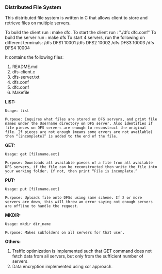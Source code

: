 ### Distributed File System

This distributed file system is written in C that allows client to store and retrieve files on multiple servers.

To build the client run : make dfc. To start the client run : "./dfc dfc.conf"
To build the server run : make dfs
To start 4 servers, run the following on different terminals:
/dfs DFS1 10001
/dfs DFS2 10002
/dfs DFS3 10003
/dfs DFS4 10004

It contains the following files: 

1. README.md
2. dfs-client.c  
3. dfs-server.txt 
4. dfs.conf
4. dfc.conf
5. Makefile

**LIST:**

	Usage: list

	Purpose: Inquires what files are stored on DFS servers, and print file names under the Username directory on DFS server. Also identifies if file pieces on DFS servers are enough to reconstruct the original file. If pieces are not enough (means some ervers are not available) then “[incomplete]” is added to the end of the file. 

**GET:**

	Usage: get [filename.ext]

	Purpose: Downloads all available pieces of a file from all available DFS servers, if the file can be reconstructed then write the file into your working folder. If not, then print “File is incomplete.”

**PUT:**

	Usage: put [filename.ext] 

	Purpose: Uploads file onto DFSs using same scheme. If 2 or more servers are down, this will throw an error saying not enough servers are offline to handle the request.

**MKDIR:**

	Usage: mkdir dir_name 

	Purpose: Makes subfolders on all servers for that user.

**Others:**
1. Traffic optimization is implemented such that GET command does not fetch data from all servers, but only from the sufficient number of servers.
2. Data encryption implemented using xor approach.
